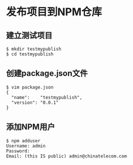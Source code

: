# 发布项目到NPM仓库

## 建立测试项目
```
$ mkdir testmypublish  
$ cd testmypublish 
```

## 创建package.json文件
```
$ vim package.json 
{  
  "name":    "testmypublish",  
  "version": "0.0.1"  
} 
```

## 添加NPM用户
```
$ npm adduser  
Username: admin 
Password:   
Email: (this IS public) admin@chinatelecom.com 
```
